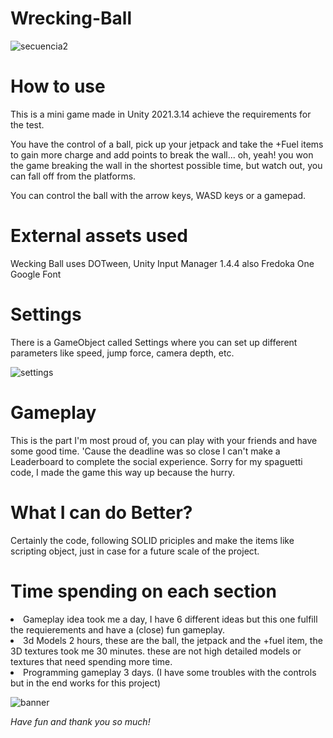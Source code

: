 # Wrecking-Ball

![secuencia2](https://user-images.githubusercontent.com/86846268/206038327-5a7ea4db-cc83-4d58-9d39-0a87d106b5bc.gif)


<p><h1> How to use </h1></p>
<p>This is a mini game made in Unity 2021.3.14 achieve the requirements for the test.</p>

<p>You have the control of a ball, pick up your jetpack and take the +Fuel items to gain more charge and add points to break the wall...  oh, yeah! you won the game breaking the wall in the shortest possible time, but watch out, you can fall off from the platforms.</p>

<p>You can control the ball with the arrow keys, WASD keys or a gamepad.</p>

<p><h1> External assets used </h1></p>
<p>Wecking Ball uses DOTween, Unity Input Manager 1.4.4 also Fredoka One Google Font</p>

<p><h1> Settings </h1></p>
<p>There is a GameObject called Settings where you can set up different parameters like speed, jump force, camera depth, etc.</p>

![settings](https://user-images.githubusercontent.com/86846268/206033498-199541ff-2f09-4d67-903e-c60381a8db0d.jpg)

<p><h1> Gameplay </h1></p>
<p>This is the part I'm most proud of, you can play with your friends and have some good time. 'Cause the deadline was so close I can't make a Leaderboard to complete the social experience. Sorry for my spaguetti code, I made the game this way up because the hurry.</p>

<p><h1> What I can do Better? </h1></p>
<p>Certainly the code, following SOLID priciples and make the items like scripting object, just in case for a future scale of the project.</p>

<p><h1> Time spending on each section </h1></p>
<p><li>Gameplay idea took me a day, I have 6 different ideas but this one fulfill the requierements and have a (close) fun gameplay.</li>
<li>3d Models 2 hours, these are the ball, the jetpack and the +fuel item, the 3D textures took me 30 minutes. these are not high detailed models or textures that need spending more time.</li>
<li>Programming gameplay 3 days. (I have some troubles with the controls but in the end works for this project)</li></p>

![banner](https://user-images.githubusercontent.com/86846268/206031286-f24bbb0f-db4e-4985-b950-4bedc743ca6e.jpg)

<em> Have fun and thank you so much!<em>
